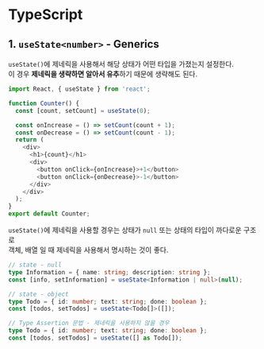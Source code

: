 # TypeScript

## 1. `useState<number>` - Generics

`useState()`에 제네릭을 사용해서 해당 상태가 어떤 타입을 가졌는지 설정한다.  
이 경우 **제네릭을 생략하면 알아서 유추**하기 때문에 생략해도 된다.

```ts
import React, { useState } from 'react';

function Counter() {  
  const [count, setCount] = useState(0);

  const onIncrease = () => setCount(count + 1);
  const onDecrease = () => setCount(count - 1);
  return (
    <div>
      <h1>{count}</h1>
      <div>
        <button onClick={onIncrease}>+1</button>
        <button onClick={onDecrease}>-1</button>
      </div>
    </div>
  );
}
export default Counter;
```

`useState()`에 제네릭을 사용할 경우는 상태가 `null` 또는 상태의 타입이 까다로운 구조로  
객체, 배열 일 때 제네릭을 사용해서 명시하는 것이 좋다.

```ts
// state - null
type Information = { name: string; description: string };
const [info, setInformation] = useState<Information | null>(null);

// state - object
type Todo = { id: number; text: string; done: boolean };
const [todos, setTodos] = useState<Todo[]>([]);

// Type Assertion 문법 - 제네릭을 사용하지 않을 경우
type Todo = { id: number; text: string; done: boolean };
const [todos, setTodos] = useState([] as Todo[]);
```
